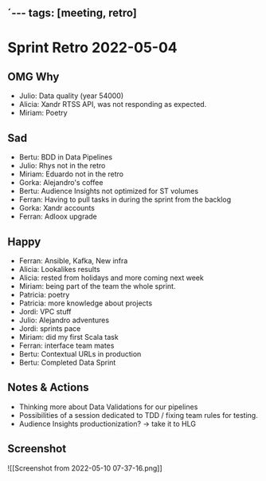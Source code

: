 ´---
tags: [meeting, retro]
---

# Sprint Retro 2022-05-04

## OMG Why
- Julio: Data quality (year 54000)
- Alicia: Xandr RTSS API, was not responding as expected.
- Miriam: Poetry

## Sad
- Bertu: BDD in Data Pipelines
- Julio: Rhys not in the retro
- Miriam: Eduardo not in the retro
- Gorka: Alejandro's coffee
- Bertu: Audience Insights not optimized for ST volumes
- Ferran: Having to pull tasks in during the sprint from the backlog
- Gorka: Xandr accounts
- Ferran: Adloox upgrade
## Happy
- Ferran: Ansible, Kafka, New infra
- Alicia: Lookalikes results
- Alicia: rested from holidays and more coming next week
- Miriam: being part of the team the whole sprint.
- Patricia: poetry
- Patricia: more knowledge about projects
- Jordi: VPC stuff
- Julio: Alejandro adventures
- Jordi: sprints pace
- Miriam: did my first Scala task
- Ferran: interface team mates
- Bertu: Contextual URLs in production
- Bertu: Completed Data Sprint

## Notes & Actions
- Thinking more about Data Validations for our pipelines
- Possibilities of a session dedicated to TDD / fixing team rules for testing.
- Audience Insights productionization? -> take it to HLG

## Screenshot
![[Screenshot from 2022-05-10 07-37-16.png]]
